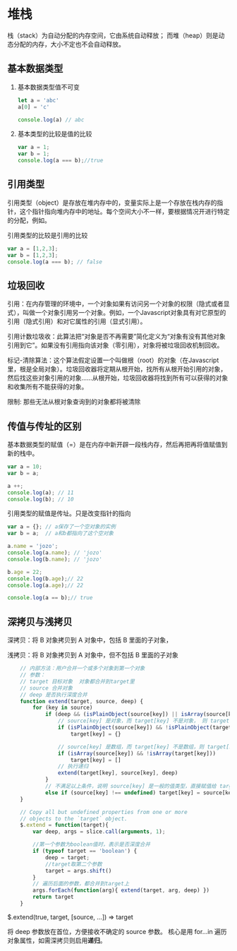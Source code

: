 # 堆栈
栈（stack）为自动分配的内存空间，它由系统自动释放；
而堆（heap）则是动态分配的内存，大小不定也不会自动释放。

## 基本数据类型

1. 基本数据类型值不可变
    ```js
    let a = 'abc'
    a[0] = 'c'

    console.log(a) // abc
    ```
2. 基本类型的比较是值的比较
      ```js
      var a = 1;
      var b = 1;
      console.log(a === b);//true
      ```

## 引用类型
引用类型（object）是存放在堆内存中的，变量实际上是一个存放在栈内存的指针，这个指针指向堆内存中的地址。每个空间大小不一样，要根据情况开进行特定的分配，例如。

引用类型的比较是引用的比较
```js
var a = [1,2,3];
var b = [1,2,3];
console.log(a === b); // false
```

## 垃圾回收
引用：在内存管理的环境中，一个对象如果有访问另一个对象的权限（隐式或者显式），叫做一个对象引用另一个对象。例如，一个Javascript对象具有对它原型的引用（隐式引用）和对它属性的引用（显式引用）。

引用计数垃圾收：此算法把“对象是否不再需要”简化定义为“对象有没有其他对象引用到它”。如果没有引用指向该对象（零引用），对象将被垃圾回收机制回收。

标记-清除算法：这个算法假定设置一个叫做根（root）的对象（在Javascript里，根是全局对象）。垃圾回收器将定期从根开始，找所有从根开始引用的对象，然后找这些对象引用的对象……从根开始，垃圾回收器将找到所有可以获得的对象和收集所有不能获得的对象。

限制: 那些无法从根对象查询到的对象都将被清除

## 传值与传址的区别
基本数据类型的赋值（=）是在内存中新开辟一段栈内存，然后再把再将值赋值到新的栈中。
```js
var a = 10;
var b = a;

a ++;
console.log(a); // 11
console.log(b); // 10
```

引用类型的赋值是传址。只是改变指针的指向
```js
var a = {}; // a保存了一个空对象的实例
var b = a;  // a和b都指向了这个空对象

a.name = 'jozo';
console.log(a.name); // 'jozo'
console.log(b.name); // 'jozo'

b.age = 22;
console.log(b.age);// 22
console.log(a.age);// 22

console.log(a == b);// true
```


## 深拷贝与浅拷贝
深拷贝：将 B 对象拷贝到 A 对象中，包括 B 里面的子对象，

浅拷贝：将 B 对象拷贝到 A 对象中，但不包括 B 里面的子对象

```js
    // 内部方法：用户合并一个或多个对象到第一个对象
    // 参数：
    // target 目标对象  对象都合并到target里
    // source 合并对象
    // deep 是否执行深度合并
    function extend(target, source, deep) {
        for (key in source)
            if (deep && (isPlainObject(source[key]) || isArray(source[key]))) {
                // source[key] 是对象，而 target[key] 不是对象， 则 target[key] = {} 初始化一下，否则递归会出错的
                if (isPlainObject(source[key]) && !isPlainObject(target[key]))
                    target[key] = {}

                // source[key] 是数组，而 target[key] 不是数组，则 target[key] = [] 初始化一下，否则递归会出错的
                if (isArray(source[key]) && !isArray(target[key]))
                    target[key] = []
                // 执行递归
                extend(target[key], source[key], deep)
            }
            // 不满足以上条件，说明 source[key] 是一般的值类型，直接赋值给 target 就是了
            else if (source[key] !== undefined) target[key] = source[key]
    }

    // Copy all but undefined properties from one or more
    // objects to the `target` object.
    $.extend = function(target){
        var deep, args = slice.call(arguments, 1);

        //第一个参数为boolean值时，表示是否深度合并
        if (typeof target == 'boolean') {
            deep = target;
            //target取第二个参数
            target = args.shift()
        }
        // 遍历后面的参数，都合并到target上
        args.forEach(function(arg){ extend(target, arg, deep) })
        return target
    }
```

$.extend(true, target, [source, ...])  ⇒ target

将 deep 参数放在首位，方便接收不确定的 source 参数。
核心是用 for...in 遍历对象属性，如需深拷贝则启用**递归**。

